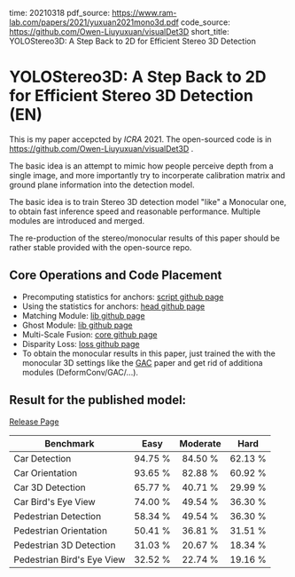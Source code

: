 time: 20210318
pdf_source: https://www.ram-lab.com/papers/2021/yuxuan2021mono3d.pdf
code_source: https://github.com/Owen-Liuyuxuan/visualDet3D
short_title:  YOLOStereo3D: A Step Back to 2D for Efficient Stereo 3D Detection

#  YOLOStereo3D: A Step Back to 2D for Efficient Stereo 3D Detection (EN)
This is my paper accepcted by *ICRA* 2021. The open-sourced code is in https://github.com/Owen-Liuyuxuan/visualDet3D .

The basic idea is an attempt to mimic how people perceive depth from a single image, and more importantly try to incorperate calibration matrix and ground plane information into the detection model.

The basic idea is to train Stereo 3D detection model "like" a Monocular one, to obtain fast inference speed and reasonable performance. Multiple modules are introduced and merged.

The re-production of the stereo/monocular results of this paper should be rather stable provided with the open-source repo.

## Core Operations and Code Placement

- Precomputing statistics for anchors: [script github page](https://github.com/Owen-Liuyuxuan/visualDet3D/blob/master/scripts/imdb_precompute_3d.py)
- Using the statistics for anchors: [head github page](https://github.com/Owen-Liuyuxuan/visualDet3D/blob/master/visualDet3D/networks/heads/detection_3d_head.py)
- Matching Module: [lib github page](https://github.com/Owen-Liuyuxuan/visualDet3D/blob/master/visualDet3D/networks/lib/PSM_cost_volume.py)
- Ghost Module: [lib github page](https://github.com/Owen-Liuyuxuan/visualDet3D/blob/master/visualDet3D/networks/lib/ghost_module.py)
- Multi-Scale Fusion: [core github page](https://github.com/Owen-Liuyuxuan/visualDet3D/blob/master/visualDet3D/networks/detectors/yolostereo3d_core.py)
- Disparity Loss: [loss github page](https://github.com/Owen-Liuyuxuan/visualDet3D/tree/master/visualDet3D/networks/lib/disparity_loss)
- To obtain the monocular results in this paper, just trained the with the monocular 3D settings like the [GAC](GroundAwareConvultion.md) paper and get rid of additiona modules (DeformConv/GAC/...).

## Result for the published model:

[Release Page](https://github.com/Owen-Liuyuxuan/visualDet3D/releases/tag/1.1)

| Benchmark                  |  Easy   | Moderate |  Hard   |
| -------------------------- | :-----: | :------: | :-----: |
| Car Detection              | 94.75 % | 84.50 %  | 62.13 % |
| Car Orientation            | 93.65 % | 82.88 %  | 60.92 % |
| Car 3D Detection           | 65.77 % | 40.71 %  | 29.99 % |
| Car Bird's Eye View        | 74.00 % | 49.54 %  | 36.30 % |
| Pedestrian Detection       | 58.34 % | 49.54 %  | 36.30 % |
| Pedestrian Orientation     | 50.41 % | 36.81 %  | 31.51 % |
| Pedestrian 3D Detection    | 31.03 % | 20.67 %  | 18.34 % |
| Pedestrian Bird's Eye View | 32.52 % | 22.74 %  | 19.16 % |
